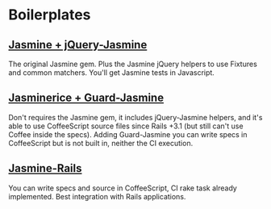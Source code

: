 Boilerplates
============

[Jasmine + jQuery-Jasmine][jasmine]
----------------------------------------

The original Jasmine gem. Plus the Jasmine jQuery helpers to use Fixtures and
common matchers. You'll get Jasmine tests in Javascript.

[Jasminerice + Guard-Jasmine ][jasminerice]
------------------------------------------

Don't requires the Jasmine gem, it includes jQuery-Jasmine helpers, and it's able
to use CoffeeScript source files since Rails +3.1 (but still can't use Coffee
inside the specs). Adding Guard-Jasmine you can write specs in CoffeeScript but
is not built in, neither the CI execution.

[Jasmine-Rails][jasmine-rails]
------------------------------

You can write specs and source in CoffeeScript, CI rake task already implemented.
Best integration with Rails applications.

[jasmine]: jasmine_pure_and_rails/README.md
[jasminerice]:jasminerice_coffeescript_rails/README.md
[jasmine-rails]: jasmine-rails_coffeescript_rails/README.md
